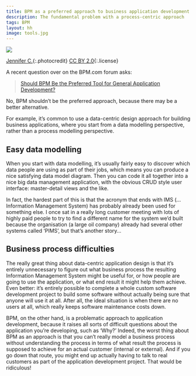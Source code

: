 ```yaml
---
title: BPM as a preferred approach to business application development
description: The fundamental problem with a process-centric approach
tags: BPM
layout: hh
image: tools.jpg
---
```


![](tools.jpg)

[Jennifer C.](https://www.flickr.com/photos/29638108@N06/7718086616){:.photocredit}
[CC BY 2.0](https://creativecommons.org/licenses/by/2.0/){:.license}

A recent question over on the BPM.com forum asks:

> [Should BPM Be the Preferred Tool for General Application Development?](http://bpm.com/bpm-today/in-the-forum/should-bpm-be-the-preferred-tool-for-general-application-development)

No, BPM shouldn’t be the preferred approach, because there may be a better alternative.

For example, it’s common to use a data-centric design approach for building business applications, where you start from a data modelling perspective, rather than a process modelling perspective.

## Easy data modelling

When you start with data modelling, it’s usually fairly easy to discover which data people are using as part of their jobs, which means you can produce a nice satisfying data model diagram. Then you can code it all together into a nice big data management application, with the obvious CRUD style user interface: master-detail views and the like.

In fact, the hardest part of this is that the acronym that ends with IMS (… Information Management System) has probably already been used for something else. I once sat in a really long customer meeting with lots of highly paid people to try to find a different name for the system we’d built because the organisation (a large oil company) already had several other systems called ‘PIMS’, but that’s another story…

## Business process difficulties

The really great thing about data-centric application design is that it’s entirely unnecessary to figure out what business process the resulting Information Management System might be useful for, or how people are going to use the application, or what end result it might help them achieve. Even better: it’s entirely possible to complete a whole custom software development project to build some software without actually being sure that anyone will use it at all. After all, the ideal situation is when there are no users at all, which really keeps software maintenance costs down.

BPM, on the other hand, is a problematic approach to application development, because it raises all sorts of difficult questions about the application you’re developing, such as ‘Why?’ Indeed, the worst thing about BPM as an approach is that you can’t really model a business process without understanding the process in terms of what result the process is supposed to achieve for an actual customer (internal or external). And if you go down that route, you might end up actually having to talk to real customers as part of the application development project. That would be ridiculous!
